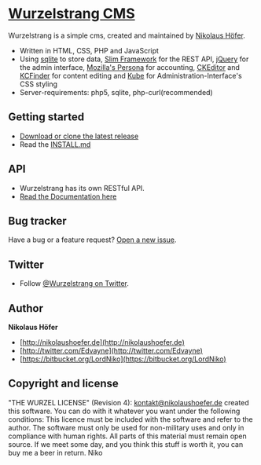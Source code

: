 # [Wurzelstrang CMS](http://www.nikolaushoefer.de/wurzelstrang)

Wurzelstrang is a simple cms, created and maintained by [Nikolaus Höfer](https://bitbucket.org/LordNiko).

* Written in HTML, CSS, PHP and JavaScript
* Using [sqlite](https://sqlite.org/) to store data, [Slim Framework](http://slimframework.com/) for the REST API, [jQuery](http://jquery.com/) for the admin interface, [Mozilla's Persona](https://login.persona.org) for accounting, [CKEditor](ckeditor.com) and [KCFinder](http://kcfinder.sunhater.com/) for content editing and [Kube](http://imperavi.com/kube/) for Administration-Interface's CSS styling
* Server-requirements: php5, sqlite, php-curl(recommended)


## Getting started

* [Download or clone the latest release](https://bitbucket.org/LordNiko/wurzelstrang/)
* Read the [INSTALL.md](INSTALL.md)


## API

* Wurzelstrang has its own RESTful API.
* [Read the Documentation here](http://docs.wurzelstrang.apiary.io/)


## Bug tracker

Have a bug or a feature request? [Open a new issue](https://bitbucket.org/LordNiko/1pagecms/issues).


## Twitter

* Follow [@Wurzelstrang on Twitter](http://twitter.com/wWrzelstrang).


## Author

**Nikolaus Höfer**

+ [http://nikolaushoefer.de](http://nikolaushoefer.de)
+ [http://twitter.com/Edvayne](http://twitter.com/Edvayne)
+ [https://bitbucket.org/LordNiko](https://bitbucket.org/LordNiko)


## Copyright and license

"THE WURZEL LICENSE" (Revision 4):  <kontakt@nikolaushoefer.de> created this software. You can do with it whatever you want under the following conditions: This licence must be included with the software and refer to the author. The software must only be used for non-military uses and only in compliance with human rights. All parts of this material must remain open source. If we meet some day, and you think this stuff is worth it, you can buy me a beer in return. Niko
